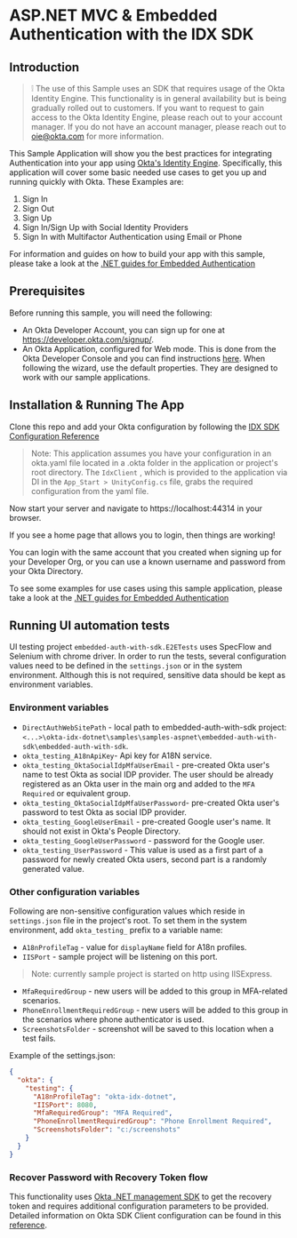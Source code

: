 # ASP.NET MVC & Embedded Authentication with the IDX SDK

## Introduction

> :grey_exclamation: The use of this Sample uses an SDK that requires usage of the Okta Identity Engine. 
This functionality is in general availability but is being gradually rolled out to customers. If you want
to request to gain access to the Okta Identity Engine, please reach out to your account manager. If you 
do not have an account manager, please reach out to oie@okta.com for more information.

This Sample Application will show you the best practices for integrating Authentication into your app
using [Okta's Identity Engine](https://developer.okta.com/docs/concepts/ie-intro/). Specifically, this 
application will cover some basic needed use cases to get you up and running quickly with Okta.
These Examples are:
1. Sign In
2. Sign Out
3. Sign Up
4. Sign In/Sign Up with Social Identity Providers
5. Sign In with Multifactor Authentication using Email or Phone

For information and guides on how to build your app with this sample, please take a look at the [.NET 
guides for Embedded Authentication](https://developer.okta.com/docs/guides/oie-embedded-sdk-use-cases/aspnet/oie-embedded-sdk-use-case-overview/#start-with-a-use-case)

## Prerequisites

Before running this sample, you will need the following:

* An Okta Developer Account, you can sign up for one at https://developer.okta.com/signup/.
* An Okta Application, configured for Web mode. This is done from the Okta Developer Console and you can find instructions [here][OIDC Web Application Setup Instructions].  When following the wizard, use the default properties.  They are designed to work with our sample applications.


## Installation & Running The App

Clone this repo and add your Okta configuration by following the [IDX SDK Configuration Reference](../../../README.md#configuration-reference) 

> Note: This application assumes you have your configuration in an okta.yaml file located in a .okta folder in the application or project's root directory. 
> The `IdxClient` , which is provided to the application via DI in the `App_Start > UnityConfig.cs` file, grabs the required configuration from the yaml file.

Now start your server and navigate to https://localhost:44314 in your browser.

If you see a home page that allows you to login, then things are working! 

You can login with the same account that you created when signing up for your Developer Org, or you can use a known username and password from your Okta Directory.

To see some examples for use cases using this sample application, please take a look at the [.NET guides
for Embedded Authentication](TBD)

[OIDC Web Application Setup Instructions]: https://developer.okta.com/authentication-guide/implementing-authentication/auth-code#1-setting-up-your-application

## Running UI automation tests

UI testing project `embedded-auth-with-sdk.E2ETests` uses SpecFlow and Selenium with chrome driver. In order to run the tests, several configuration values need to be defined in the `settings.json` or in the system environment. Although this is not required, sensitive data should be kept as environment variables.

### Environment variables
 * `DirectAuthWebSitePath` - local path to embedded-auth-with-sdk project: `<...>\okta-idx-dotnet\samples\samples-aspnet\embedded-auth-with-sdk\embedded-auth-with-sdk`.
 * `okta_testing_A18nApiKey`- Api key for A18N service.
 * `okta_testing_OktaSocialIdpMfaUserEmail` - pre-created Okta user's name to test Okta as social IDP provider. The user should be already registered as an Okta user in the main org and added to the `MFA Required` or equivalent group.
 * `okta_testing_OktaSocialIdpMfaUserPassword`- pre-created Okta user's password to test Okta as social IDP provider.
 * `okta_testing_GoogleUserEmail` - pre-created Google user's name. It should not exist in Okta's People Directory.
 * `okta_testing_GoogleUserPassword` - password for the Google user.
 * `okta_testing_UserPassword` - This value is used as a first part of a password for newly created Okta users, second part is a randomly generated value.  

### Other configuration variables
Following are non-sensitive configuration values which reside in `settings.json` file in the project's root. To set them in the system environment, add `okta_testing_` prefix to a variable name:
* `A18nProfileTag` - value for `displayName` field for A18n profiles.
* `IISPort` - sample project will be listening on this port. 
>Note: currently sample project is started on http  using IISExpress. 
* `MfaRequiredGroup` - new users will be added to this group in MFA-related scenarios.
* `PhoneEnrollmentRequiredGroup` - new users will be added to this group in the scenarios where phone authenticator is used. 
* `ScreenshotsFolder` - screenshot will be saved to this location when a test fails.

Example of the settings.json:
```json
{
  "okta": {
    "testing": {
      "A18nProfileTag": "okta-idx-dotnet",
      "IISPort": 8080,
      "MfaRequiredGroup": "MFA Required",
      "PhoneEnrollmentRequiredGroup": "Phone Enrollment Required",
      "ScreenshotsFolder": "c:/screenshots"
    }
  }
}
```

### Recover Password with Recovery Token flow
This functionality uses [Okta .NET management SDK](https://github.com/okta/okta-sdk-dotnet) to get the recovery token and requires additional configuration parameters to be provided. Detailed information on Okta SDK Client configuration can be found in this [reference](https://github.com/okta/okta-sdk-dotnet#configuration-reference).
